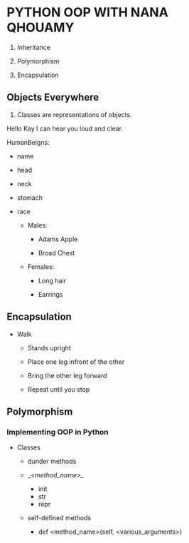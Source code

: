 # PYTHON OOP WITH NANA QHOUAMY

1. Inheritance

1. Polymorphism

1. Encapsulation

## Objects Everywhere

1. Classes are representations of objects.

Hello Kay
I can hear you loud and clear.

HumanBeigns:

* name
* head
* neck
* stomach
* race

    * Males:

        * Adams Apple

        * Broad Chest

    * Females:

        * Long hair

        * Earrings

## Encapsulation
* Walk
    * Stands upright

    * Place one leg infront of the other
    * Bring the other leg forward
    * Repeat until you stop

## Polymorphism

### Implementing OOP in Python

* Classes
    
    * dunder methods

    * __\<method_name>\__
        * init
        * str
        * repr

    * self-defined methods
        
        * def \<method_name>(self, \<various_arguments>)
